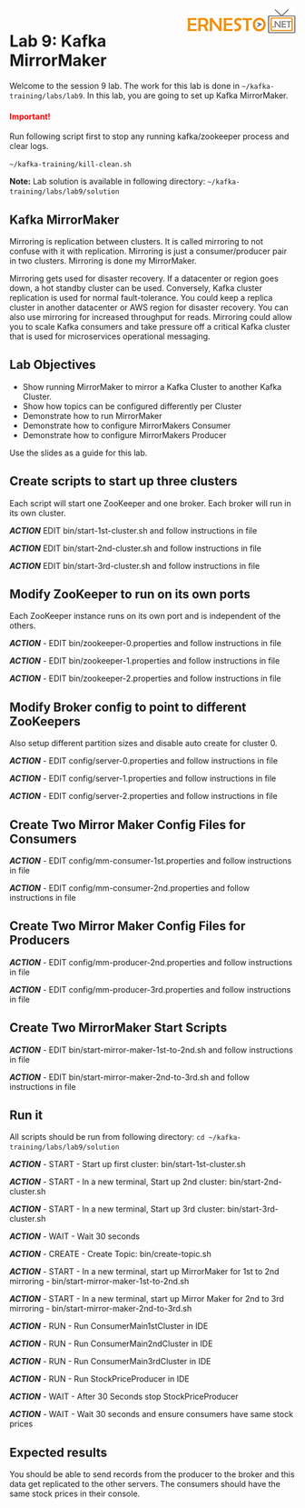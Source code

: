 <img align="right" src="./logo.png">

# Lab 9: Kafka MirrorMaker

Welcome to the session 9 lab. The work for this lab is done in `~/kafka-training/labs/lab9`.
In this lab, you are going to set up Kafka MirrorMaker.


<h4><span style="color:red;">Important!</span></h4>

Run following script first to stop any running kafka/zookeeper process and clear logs.

`~/kafka-training/kill-clean.sh`

**Note:** Lab solution is available in following directory:
`~/kafka-training/labs/lab9/solution`


## Kafka MirrorMaker

Mirroring is replication between clusters. It is called mirroring to not confuse with it
with replication. Mirroring is just a consumer/producer pair in two clusters.
Mirroring is done my MirrorMaker.

Mirroring gets used for disaster recovery. If a datacenter or region goes down, a hot
standby cluster can be used. Conversely, Kafka cluster replication is used for normal
fault-tolerance.
You could keep a replica cluster in another datacenter or AWS region for disaster recovery.
You can also use mirroring for increased throughput for reads. Mirroring could allow you
to scale Kafka consumers and take pressure off a critical Kafka cluster that is used
for microservices operational messaging.

## Lab Objectives


* Show running MirrorMaker to mirror a Kafka Cluster to another Kafka Cluster.
* Show how topics can be configured differently per Cluster
* Demonstrate how to run MirrorMaker
* Demonstrate how to configure MirrorMakers Consumer
* Demonstrate how to configure MirrorMakers Producer

Use the slides as a guide for this lab.

## Create scripts to start up three clusters

Each script will start one ZooKeeper and one broker.
Each broker will run in its own cluster.


***ACTION*** EDIT bin/start-1st-cluster.sh and follow instructions in file

***ACTION*** EDIT bin/start-2nd-cluster.sh and follow instructions in file

***ACTION*** EDIT bin/start-3rd-cluster.sh and follow instructions in file


## Modify ZooKeeper to run on its own ports

Each ZooKeeper instance runs on its own port and is independent of the others.


***ACTION*** - EDIT bin/zookeeper-0.properties and follow instructions in file

***ACTION*** - EDIT bin/zookeeper-1.properties and follow instructions in file

***ACTION*** - EDIT bin/zookeeper-2.properties and follow instructions in file


## Modify Broker config to point to different ZooKeepers
Also setup different partition sizes and disable auto create for cluster 0.


***ACTION*** - EDIT config/server-0.properties and follow instructions in file

***ACTION*** - EDIT config/server-1.properties and follow instructions in file

***ACTION*** - EDIT config/server-2.properties and follow instructions in file


## Create Two Mirror Maker Config Files for Consumers


***ACTION*** - EDIT config/mm-consumer-1st.properties and follow instructions in file

***ACTION*** - EDIT config/mm-consumer-2nd.properties and follow instructions in file

## Create Two Mirror Maker Config Files for Producers


***ACTION*** - EDIT config/mm-producer-2nd.properties and follow instructions in file

***ACTION*** - EDIT config/mm-producer-3rd.properties and follow instructions in file

## Create Two MirrorMaker Start Scripts


***ACTION*** - EDIT bin/start-mirror-maker-1st-to-2nd.sh and follow instructions in file

***ACTION*** - EDIT bin/start-mirror-maker-2nd-to-3rd.sh and follow instructions in file


## Run it

All scripts should be run from following directory:
`cd ~/kafka-training/labs/lab9/solution`

***ACTION*** - START - Start up first cluster: bin/start-1st-cluster.sh

***ACTION*** - START - In a new terminal, Start up 2nd cluster: bin/start-2nd-cluster.sh

***ACTION*** - START - In a new terminal, Start up 3rd cluster: bin/start-3rd-cluster.sh

***ACTION*** - WAIT - Wait 30 seconds

***ACTION*** - CREATE - Create Topic: bin/create-topic.sh


***ACTION*** - START - In a new terminal, start up MirrorMaker for 1st to 2nd mirroring - bin/start-mirror-maker-1st-to-2nd.sh

***ACTION*** - START - In a new terminal, start up Mirror Maker for 2nd to 3rd mirroring - bin/start-mirror-maker-2nd-to-3rd.sh


***ACTION*** - RUN - Run ConsumerMain1stCluster in IDE

***ACTION*** - RUN - Run ConsumerMain2ndCluster in IDE

***ACTION*** - RUN - Run ConsumerMain3rdCluster in IDE

***ACTION*** - RUN - Run StockPriceProducer in IDE

***ACTION*** - WAIT - After 30 Seconds stop StockPriceProducer

***ACTION*** - WAIT - Wait 30 seconds and ensure consumers have same stock prices

## Expected results
You should be able to send records from the producer to the broker and this data
get replicated to the other servers.
The consumers should have the same stock prices in their console.

